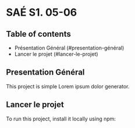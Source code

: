 # SAÉ S1. 05-06
## Table of contents
* Présentation Général (#presentation-général)
* Lancer le projet (#lancer-le-projet)

## Presentation Général
This project is simple Lorem ipsum dolor generator.
	
## Lancer le projet
To run this project, install it locally using npm:
